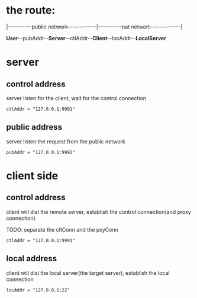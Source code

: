 	
# the route:
|----------public network------------|----------nat networt-------------|

**User**--pubAddr--**Server**--ctlAddr--**Client**--locAddr--**LocalServer**

# server	
## control address
	
server listen for the client, wait for the control connection
	
`ctlAddr = "127.0.0.1:9991"`
	
## public address

server listen the request from the public network

`pubAddr = "127.0.0.1:9992"`

# client side

## control address
    
client will dial the remote server, establish the control connection(and proxy connection)
    
TODO: separate the cltConn and the pxyConn

`ctlAddr = "127.0.0.1:9991"`
   
## local address
    
client will dial the local server(the target server), establish the local connection

`locAddr = "127.0.0.1:22"`
    